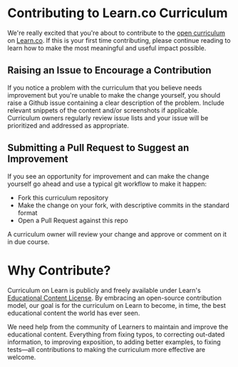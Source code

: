 # Contributing to Learn.co Curriculum

We're really excited that you're about to contribute to the
[open curriculum](https://learn.co/content-license) on
[Learn.co](https://learn.co). If this is your first time contributing, please
continue reading to learn how to make the most meaningful and useful impact
possible.

## Raising an Issue to Encourage a Contribution

If you notice a problem with the curriculum that you believe needs improvement
but you're unable to make the change yourself, you should raise a Github issue
containing a clear description of the problem. Include relevant snippets of the
content and/or screenshots if applicable. Curriculum owners regularly review
issue lists and your issue will be prioritized and addressed as appropriate.

## Submitting a Pull Request to Suggest an Improvement

If you see an opportunity for improvement and can make the change yourself go
ahead and use a typical git workflow to make it happen:

- Fork this curriculum repository
- Make the change on your fork, with descriptive commits in the standard format
- Open a Pull Request against this repo

A curriculum owner will review your change and approve or comment on it in due
course.

# Why Contribute?

Curriculum on Learn is publicly and freely available under Learn's
[Educational Content License](https://learn.co/content-license). By embracing an
open-source contribution model, our goal is for the curriculum on Learn to
become, in time, the best educational content the world has ever seen.

We need help from the community of Learners to maintain and improve the
educational content. Everything from fixing typos, to correcting out-dated
information, to improving exposition, to adding better examples, to fixing
tests—all contributions to making the curriculum more effective are welcome.
